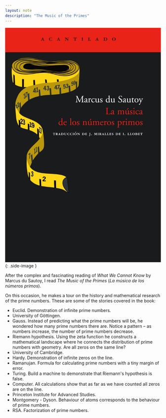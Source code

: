 ```yaml
---
layout: note
description: "The Music of the Primes"
---
```


![La música de los números primos by Marcus du Sautoy][1]
{: .side-image }

After the complex and fascinating reading of *What We Cannot Know* by Marcus du
Sautoy, I read *The Music of the Primes* (*La música de los números primos*).

On this occasion, he makes a tour on the history and mathematical research of
the prime numbers. These are some of the stories covered in the book:
- Euclid. Demonstration of infinite prime numbers.
- University of Göttingen.
- Gauss. Instead of predicting what the prime numbers will be, he wondered how
  many prime numbers there are. Notice a pattern – as numbers increase, the
  number of prime numbers decrease.
- Riemann hypothesis. Using the zeta function he constructs a mathematical
  landscape where he connects the distribution of prime numbers with geometry.
  Are all zeros on the same line?
- University of Cambridge.
- Hardy. Demonstration of infinite zeros on the line.
- Ramanujan. Formula for calculating prime numbers with a tiny margin of error.
- Turing. Build a machine to demonstrate that Riemann's hypothesis is false.
- Computer. All calculations show that as far as we have counted all zeros are
  on the line.
- Princeton Institute for Advanced Studies.
- Montgomery - Dyson. Behaviour of atoms corresponds to the behaviour of prime
  numbers.
- RSA. Factorization of prime numbers.


[1]: /assets/images/notes/la-musica-de-los-numeros-primos.jpg
